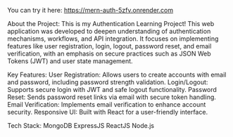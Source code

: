 You can try it here: https://mern-auth-5zfv.onrender.com

About the Project:
This is my Authentication Learning Project! This web application was developed to deepen understanding of authentication mechanisms, workflows, and API integration.
It focuses on implementing features like user registration, login, logout, password reset, and email verification, with an emphasis on secure practices such as JSON Web Tokens (JWT) and user state management.

Key Features:
User Registration: Allows users to create accounts with email and password, including password strength validation.
Login/Logout: Supports secure login with JWT and safe logout functionality.
Password Reset: Sends password reset links via email with secure token handling.
Email Verification: Implements email verification to enhance account security.
Responsive UI: Built with React for a user-friendly interface.

Tech Stack:
MongoDB
ExpressJS
ReactJS
Node.js

